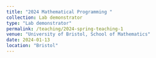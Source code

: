 ```yaml
---
title: "2024 Mathematical Programming "
collection: Lab demonstrator
type: "Lab demonstrator"
permalink: /teaching/2024-spring-teaching-1
venue: "University of Bristol, School of Mathematics"
date: 2024-01-13
location: "Bristol"
---
```

